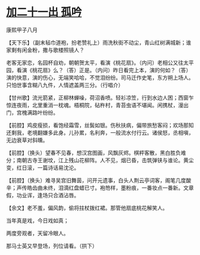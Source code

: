 # [加二十一出 孤吟](http://www.sbkk88.com/mingzhu/gudaicn/taohuashan/200689.html)

康熙甲子八月

【天下乐】（副末毡巾道袍，扮老赞礼上）雨洗秋街不动尘，青山红树满城新；谁家剩有闲金粉，撒与歌楼照镜人？

老客无家恋，名园杯自劝，朝朝贺太平，看演《桃花扇》。（内问）老相公又往太平园，看演《桃花扇》么？（答）正是。（内问）昨日看完上本，演的何如？（答）演的快意，演的伤心，无端笑哈哈，不觉泪纷纷。司马迁作史笔，东方朔上场人。只怕世事含糊八九件，人情遮盖两三分。（行唱介）

【甘州歌】流光箭紧，正柳林蝉噪，荷沼香喷。轻衫凉笠，行到水边人困；西窗乍惊连夜雨，北里重消一枕魂。梧桐院，砧杵村，青苔虫语不堪闻。闲携杖，漫出门，宫槐满路叶纷纷。

【前腔】鸡皮瘦损，看饱经霜雪，丝鬓如银。伤秋扶病，偏带旅愁客闷；欢场那知还剩我，老境翻嫌多此身。儿孙累，名利奔，一般流水付行云。诸侯怒，丞相嗔，无边衰草对斜曛。

【前腔】（换头）望春不见春，想汉宫图画，风飘灰烬。棋枰客散，黑白胜负难分；南朝古寺王谢坟，江上残山花柳阵。人不见，烟已昏，击筑弹铗与谁论。黄尘变，红日滚，一篇诗话易沈沦。

【前腔】（换头）难寻吴宫旧舞茵，问开元遗事，白头人荆云亭词客，阁笔几度酸辛；声传皓齿曲未终，泪滴红盘蜡已寸。袍笏样，墨粉痕，一番妆点一番新。文章假，功业诨，逢场只合酒沾唇。

【余文】老不羞，偏风韵，偷将拄杖拨红裙。那管他扇底桃花解笑人。

当年真是戏，今日戏如真；

两度旁观者，天留冷眼人。

那马士英又早登场，列位请看。（拱下）

